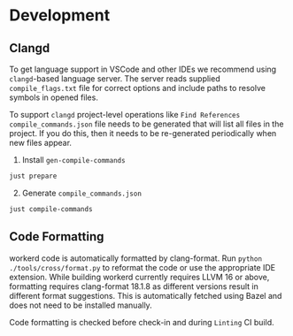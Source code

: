 # Development

## Clangd

To get language support in VSCode and other IDEs we recommend using `clangd`-based language server.
The server reads supplied `compile_flags.txt` file for correct options and include paths to resolve symbols
in opened files.

To support `clangd` project-level operations like `Find References` `compile_commands.json` file needs to
be generated that will list all files in the project. If you do this, then it needs to be re-generated periodically
when new files appear.

1.  Install `gen-compile-commands`

```sh
just prepare
```

2.  Generate `compile_commands.json`

```sh
just compile-commands
```

## Code Formatting

workerd code is automatically formatted by clang-format. Run `python ./tools/cross/format.py` to reformat the code
or use the appropriate IDE extension.
While building workerd currently requires LLVM 16 or above, formatting requires clang-format 18.1.8 as different
versions result in different format suggestions. This is automatically fetched using Bazel and does not need to be
installed manually.

Code formatting is checked before check-in and during `Linting` CI build.
